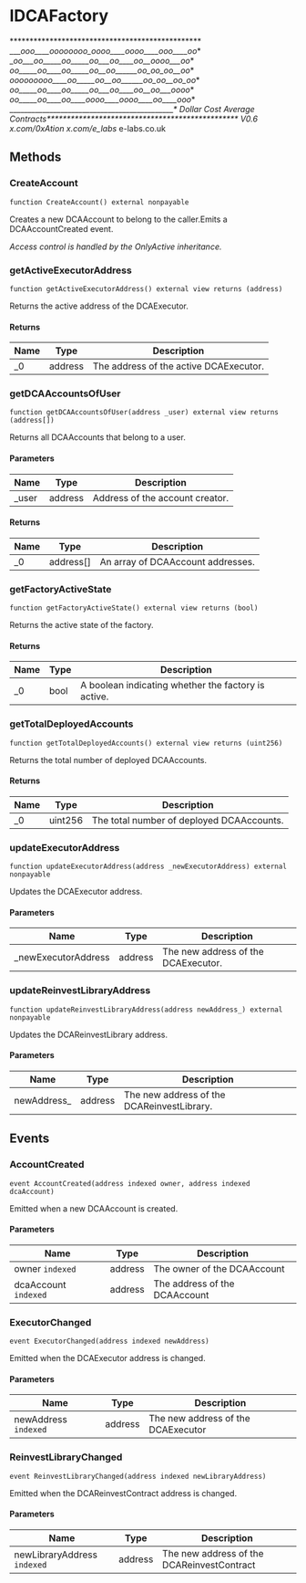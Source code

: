 # IDCAFactory





************************************************ ____ooo____oooooooo_oooo____oooo____ooo____oo_* __oo___oo_____oo_____oo___oo____oo__oooo___oo_* _oo_____oo____oo_____oo__oo______oo_oo_oo__oo_* _ooooooooo____oo_____oo__oo______oo_oo__oo_oo_* _oo_____oo____oo_____oo___oo____oo__oo___oooo_* _oo_____oo____oo____oooo____oooo____oo____ooo_* ______________________________________________*       Dollar Cost Average Contracts************************************************                  V0.6  x.com/0xAtion  x.com/e_labs_  e-labs.co.uk



## Methods

### CreateAccount

```solidity
function CreateAccount() external nonpayable
```

Creates a new DCAAccount to belong to the caller.Emits a DCAAccountCreated event.

*Access control is handled by the OnlyActive inheritance.*


### getActiveExecutorAddress

```solidity
function getActiveExecutorAddress() external view returns (address)
```

Returns the active address of the DCAExecutor.




#### Returns

| Name | Type | Description |
|---|---|---|
| _0 | address | The address of the active DCAExecutor. |

### getDCAAccountsOfUser

```solidity
function getDCAAccountsOfUser(address _user) external view returns (address[])
```

Returns all DCAAccounts that belong to a user.



#### Parameters

| Name | Type | Description |
|---|---|---|
| _user | address | Address of the account creator. |

#### Returns

| Name | Type | Description |
|---|---|---|
| _0 | address[] | An array of DCAAccount addresses. |

### getFactoryActiveState

```solidity
function getFactoryActiveState() external view returns (bool)
```

Returns the active state of the factory.




#### Returns

| Name | Type | Description |
|---|---|---|
| _0 | bool | A boolean indicating whether the factory is active. |

### getTotalDeployedAccounts

```solidity
function getTotalDeployedAccounts() external view returns (uint256)
```

Returns the total number of deployed DCAAccounts.




#### Returns

| Name | Type | Description |
|---|---|---|
| _0 | uint256 | The total number of deployed DCAAccounts. |

### updateExecutorAddress

```solidity
function updateExecutorAddress(address _newExecutorAddress) external nonpayable
```

Updates the DCAExecutor address.



#### Parameters

| Name | Type | Description |
|---|---|---|
| _newExecutorAddress | address | The new address of the DCAExecutor. |

### updateReinvestLibraryAddress

```solidity
function updateReinvestLibraryAddress(address newAddress_) external nonpayable
```

Updates the DCAReinvestLibrary address.



#### Parameters

| Name | Type | Description |
|---|---|---|
| newAddress_ | address | The new address of the DCAReinvestLibrary. |



## Events

### AccountCreated

```solidity
event AccountCreated(address indexed owner, address indexed dcaAccount)
```

Emitted when a new DCAAccount is created.



#### Parameters

| Name | Type | Description |
|---|---|---|
| owner `indexed` | address | The owner of the DCAAccount |
| dcaAccount `indexed` | address | The address of the DCAAccount |

### ExecutorChanged

```solidity
event ExecutorChanged(address indexed newAddress)
```

Emitted when the DCAExecutor address is changed.



#### Parameters

| Name | Type | Description |
|---|---|---|
| newAddress `indexed` | address | The new address of the DCAExecutor |

### ReinvestLibraryChanged

```solidity
event ReinvestLibraryChanged(address indexed newLibraryAddress)
```

Emitted when the DCAReinvestContract address is changed.



#### Parameters

| Name | Type | Description |
|---|---|---|
| newLibraryAddress `indexed` | address | The new address of the DCAReinvestContract |



